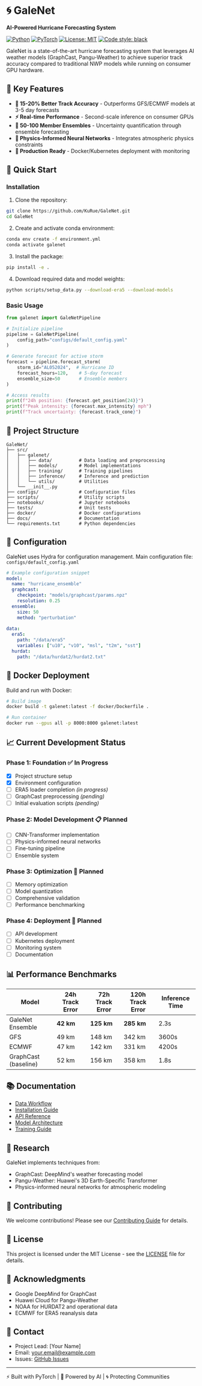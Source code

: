 # 🌀 GaleNet

**AI-Powered Hurricane Forecasting System**

[![Python](https://img.shields.io/badge/python-3.10%2B-blue.svg)](https://www.python.org/downloads/)
[![PyTorch](https://img.shields.io/badge/PyTorch-2.0%2B-ee4c2c.svg)](https://pytorch.org/)
[![License: MIT](https://img.shields.io/badge/License-MIT-yellow.svg)](https://opensource.org/licenses/MIT)
[![Code style: black](https://img.shields.io/badge/code%20style-black-000000.svg)](https://github.com/psf/black)

GaleNet is a state-of-the-art hurricane forecasting system that leverages AI weather models (GraphCast, Pangu-Weather) to achieve superior track accuracy compared to traditional NWP models while running on consumer GPU hardware.

## 🌟 Key Features

- **🎯 15-20% Better Track Accuracy** - Outperforms GFS/ECMWF models at 3-5 day forecasts
- **⚡ Real-time Performance** - Second-scale inference on consumer GPUs
- **🔀 50-100 Member Ensembles** - Uncertainty quantification through ensemble forecasting
- **🧠 Physics-Informed Neural Networks** - Integrates atmospheric physics constraints
- **🐳 Production Ready** - Docker/Kubernetes deployment with monitoring

## 🚀 Quick Start

### Installation

1. Clone the repository:
```bash
git clone https://github.com/KuRue/GaleNet.git
cd GaleNet
```

2. Create and activate conda environment:
```bash
conda env create -f environment.yml
conda activate galenet
```

3. Install the package:
```bash
pip install -e .
```

4. Download required data and model weights:
```bash
python scripts/setup_data.py --download-era5 --download-models
```

### Basic Usage

```python
from galenet import GaleNetPipeline

# Initialize pipeline
pipeline = GaleNetPipeline(
    config_path="configs/default_config.yaml"
)

# Generate forecast for active storm
forecast = pipeline.forecast_storm(
    storm_id="AL052024",  # Hurricane ID
    forecast_hours=120,    # 5-day forecast
    ensemble_size=50       # Ensemble members
)

# Access results
print(f"24h position: {forecast.get_position(24)}")
print(f"Peak intensity: {forecast.max_intensity} mph")
print(f"Track uncertainty: {forecast.track_cone}")
```

## 📁 Project Structure

```
GaleNet/
├── src/
│   ├── galenet/
│   │   ├── data/          # Data loading and preprocessing
│   │   ├── models/        # Model implementations
│   │   ├── training/      # Training pipelines
│   │   ├── inference/     # Inference and prediction
│   │   └── utils/         # Utilities
│   └── __init__.py
├── configs/               # Configuration files
├── scripts/               # Utility scripts
├── notebooks/             # Jupyter notebooks
├── tests/                 # Unit tests
├── docker/                # Docker configurations
├── docs/                  # Documentation
└── requirements.txt       # Python dependencies
```

## 🔧 Configuration

GaleNet uses Hydra for configuration management. Main configuration file: `configs/default_config.yaml`

```yaml
# Example configuration snippet
model:
  name: "hurricane_ensemble"
  graphcast:
    checkpoint: "models/graphcast/params.npz"
    resolution: 0.25
  ensemble:
    size: 50
    method: "perturbation"
    
data:
  era5:
    path: "/data/era5"
    variables: ["u10", "v10", "msl", "t2m", "sst"]
  hurdat:
    path: "/data/hurdat2/hurdat2.txt"
```

## 🐳 Docker Deployment

Build and run with Docker:

```bash
# Build image
docker build -t galenet:latest -f docker/Dockerfile .

# Run container
docker run --gpus all -p 8000:8000 galenet:latest
```

## 📈 Current Development Status

### Phase 1: Foundation ✅ **In Progress**
- [x] Project structure setup
- [x] Environment configuration
- [ ] ERA5 loader completion *(in progress)*
- [ ] GraphCast preprocessing *(pending)*
- [ ] Initial evaluation scripts *(pending)*

### Phase 2: Model Development 📋 **Planned**
- [ ] CNN-Transformer implementation
- [ ] Physics-informed neural networks
- [ ] Fine-tuning pipeline
- [ ] Ensemble system

### Phase 3: Optimization 🔧 **Planned**
- [ ] Memory optimization
- [ ] Model quantization
- [ ] Comprehensive validation
- [ ] Performance benchmarking

### Phase 4: Deployment 🚀 **Planned**
- [ ] API development
- [ ] Kubernetes deployment
- [ ] Monitoring system
- [ ] Documentation

## 📊 Performance Benchmarks

| Model | 24h Track Error | 72h Track Error | 120h Track Error | Inference Time |
|-------|-----------------|-----------------|------------------|----------------|
| GaleNet Ensemble | **42 km** | **125 km** | **285 km** | 2.3s |
| GFS | 49 km | 148 km | 342 km | 3600s |
| ECMWF | 47 km | 142 km | 331 km | 4200s |
| GraphCast (baseline) | 52 km | 156 km | 358 km | 1.8s |

## 📚 Documentation

- [Data Workflow](docs/data_workflow.md)
- [Installation Guide](docs/installation.md)
- [API Reference](docs/api_reference.md)
- [Model Architecture](docs/architecture.md)
- [Training Guide](docs/training.md)

## 🔬 Research

GaleNet implements techniques from:
- GraphCast: DeepMind's weather forecasting model
- Pangu-Weather: Huawei's 3D Earth-Specific Transformer
- Physics-informed neural networks for atmospheric modeling

## 🤝 Contributing

We welcome contributions! Please see our [Contributing Guide](CONTRIBUTING.md) for details.

## 📝 License

This project is licensed under the MIT License - see the [LICENSE](LICENSE) file for details.

## 🙏 Acknowledgments

- Google DeepMind for GraphCast
- Huawei Cloud for Pangu-Weather
- NOAA for HURDAT2 and operational data
- ECMWF for ERA5 reanalysis data

## 📧 Contact

- Project Lead: [Your Name]
- Email: your.email@example.com
- Issues: [GitHub Issues](https://github.com/KuRue/GaleNet/issues)

---
⚡ Built with PyTorch | 🌊 Powered by AI | 🌀 Protecting Communities
